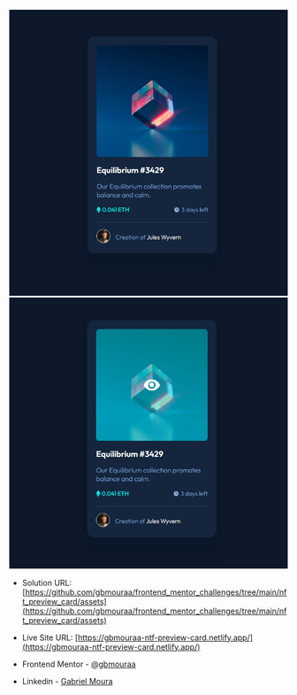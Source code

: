 ![](images/screenshots/screenshot1.png)
![](images/screenshots/screenshot2.png)

- Solution URL: [https://github.com/gbmouraa/frontend_mentor_challenges/tree/main/nft_preview_card/assets](https://github.com/gbmouraa/frontend_mentor_challenges/tree/main/nft_preview_card/assets)
- Live Site URL: [https://gbmouraa-ntf-preview-card.netlify.app/](https://gbmouraa-ntf-preview-card.netlify.app/)

- Frontend Mentor - [@gbmouraa](https://www.frontendmentor.io/profile/gbmouraa)
- Linkedin - [Gabriel Moura](https://www.linkedin.com/in/gabriel-moura-b63382161/)